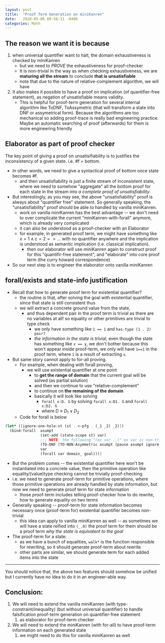 ```yaml
---
layout: post
title:  "Proof Term Generation on miniKanren"
date:   2020-05-06 00:56:11 -0400
categories: Math
---
```



## The reason we want it is because
1. when universal quantifier want to halt, the domain exhaustiveness is checked by miniKanren
   * but we need to *PROVE* the exhaustiveness for proof-checker
   * It is non-trivial in the way as when checking exhaustiveness, we are **maturing all the stream** to conclude **that is unsatisfiable**
   * note that due to the nature of relative-complement algorithm, we will have
2. It also makes it possible to have a proof on implication (of quantifier-free statement), as negation of unsatisfiable means validity.    
   * This is helpful for proof-term generation for several internal algorithm like ToDNF, ToAssymetric (that will transform a state into DNF or assymetrical form). Because the algorithms are too mechanical so adding proof-trace is really bad engineering practice. Maybe an automatic searching of proof (afterwards) for them is more engineering friendly

## Elaborator as part of proof checker

The key point of giving a proof on unsatisifiability is to justifies the inconsistency of a given state. i.e. #f = bottom. 
* In other words, we need to give a syntactical proof of bottom once state becomes #f.
  * and then unsatisfiability is just a finite stream of inconsistent state, where we need to somehow "aggregate" all the bottom proof for each state in the stream into *a complete proof of unsatisfiability*.
* But interestingly, as you may see, the above "unsatisfiability" proof is always about "quantifier free" statement. So generally speaking, the "unsatisfiability" proof should be able to handled by vanilla miniKanren.
  * work on vanilla miniKanren has the best advantage -- we don't need to over complicate the current "miniKanren-with-forall" anymore, which is already very complicated
  * it can also be understood as a proof-checker with an Elaborator
  * for example, in generated proof term, we might have something like $x=1 \land c=2 => ...$ with no quantifier anywhere and the implication is understood as semantic implication (i.e. classical implication).
    * then our elaborator will use miniKanren again to construct proof for this "quantifir-free statement", and "elaborate" into core proof term (the curry howard correspondence)
* So our next step is to engineer the elaborator onto vanilla miniKanren

## forall/exists and state-info justification
* Recall that how to generate proof term for existential quantifier?
  * the routine is that, after solving the goal with existential quantifier, since that state is still consistent thus
  * we will extract a concrete ground value from the state,
    * and thus dependent pair in the proof term is trivial as there are no variables at all! so equality or other primitives are trivial to type check
      * we only have something like `1 == 1` and `has-type (1 . 2) pair?` 
      * *the information in the state is trivial*, even though the state has something like `x == y`, we don't bother because this won't appear inside proof-term, we only will have `1==1` in the proof term, where `1` is a result of extracting `x`. 
* But same story cannot apply to for-all proving.
  * For example, when dealing with forall proving, 
    * we will use existential quantifier at one point
      * to **get the range of domain** that the current goal will be solved (as partial solution)
      * and then we continue to use "relative-complement" 
      * to continue on **the remaining of the domain**
      * basically it will look like solving 
        * `forall x:D. G` by solving `forall x:D1. G` and `forall x:D2. G`
        * where $D \equiv D_1 \lor D_2$
  * Code for forall is below
```Scheme
(let* ([ignore-one-hole-st (st . <-pfg . (_1 _2) _2)])
  (bind-forall  asumpt
                (set-add (state-scope st) var)
                ;;; NOTE: the following "(ex var ..)" ex var is non-trivial and not removable.
                (TO-DNF (TO-NON-Asymmetric asumpt (pause asumpt ignore-one-hole-st (ex var (conj domain_ goal)))) )  
                var 
                (forall var domain_ goal)))]
```
* But the problem comes -- the existential quantifier here won't be instantiated into a concrete value, then the primitive operation like equality/(value)type checking cannot be trivially proof-checking
* i.e. we need to generate proof-term for primitive operations, where those primitive operations are already handled by state information, but now we need to generate proof term for state information
  * those proof-term includes telling proof-checker how to do rewrite, how to generate equality on two terms
* Generally speaking -- proof-term for state information becomes necessary once (proof-term for) existential quantifier becomes non-trivial
  * this idea can apply to vanilla miniKanren as well -- as sometimes we will have a state reified into `(_.0)` the proof term for them should be a proof term *why the state is equivalent to the goal*
* The proof-term for a state:
  * as we have a bunch of equalities, `walk*` is the function responsible for rewriting, so it should generate proof-term about rewrite
  * other parts are similar, we should generate term for each added items into the state
***

You should notice that, the above two features should somehow be unified but I currently have no idea to do it in an engineer-able way.
## Conclusion:
1. We will need to extend the vanilla miniKanren (with type-constraint/inequality) (but without universal quantifier) to handle falsification proof-term generation on quantifier-free statement
   1. as elaborator for proof-term checker
2. We will need to extend the miniKanren (with for-all) to have proof-term information on each generated state
   1. we might need to do this for vanilla miniKanren as well